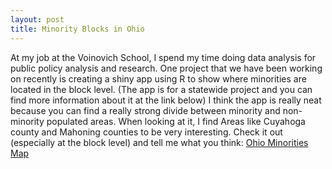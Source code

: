 ```yaml
---
layout: post
title: Minority Blocks in Ohio
---
```


At my job at the Voinovich School, I spend my time doing data analysis for public policy analysis and research. One project that we have been working on recently is creating a shiny app using R to show where minorities are located in the block level. (The app is for a statewide project and you can find more information about it at the link below) I think the app is really neat because you can find a really strong divide between minority and non-minority populated areas. When looking at it, I find Areas like Cuyahoga county and Mahoning counties to be very interesting. Check it out (especially at the block level) and tell me what you think: [Ohio Minorities Map](https://abidan.shinyapps.io/OhioMinorities)